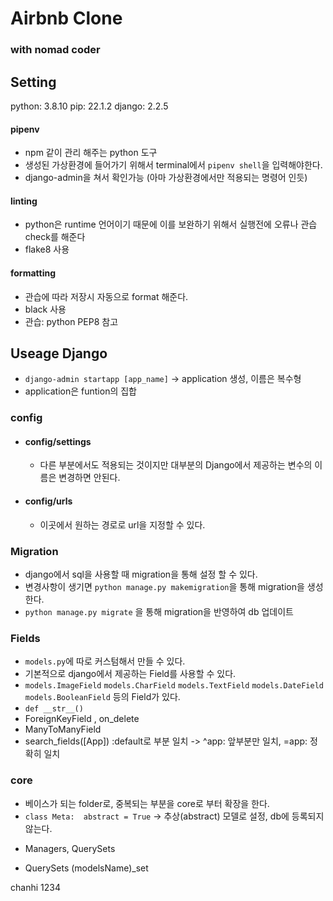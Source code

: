 # Airbnb Clone

### with nomad coder


## Setting
python: 3.8.10
pip: 22.1.2
django: 2.2.5

#### pipenv
- npm 같이 관리 해주는 python 도구
- 생성된 가상환경에 들어가기 위해서 terminal에서 `pipenv shell`을 입력해야한다.
- django-admin을 쳐서 확인가능 (아마 가상환경에서만 적용되는 명령어 인듯)

#### linting
- python은 runtime 언어이기 때문에 이를 보완하기 위해서 실행전에 오류나 관습 check를 해준다
- flake8 사용
#### formatting
- 관습에 따라 저장시 자동으로 format 해준다.
- black 사용
- 관습: python PEP8 참고

## Useage Django
- `django-admin startapp [app_name]` -> application 생성, 이름은 복수형
- application은 funtion의 집합

### config
- #### config/settings
    - 다른 부분에서도 적용되는 것이지만 대부분의 Django에서 제공하는 변수의 이름은 변경하면 안된다.
- #### config/urls
    - 이곳에서 원하는 경로로 url을 지정할 수 있다.

### Migration
- django에서 sql을 사용할 때 migration을 통해 설정 할 수 있다.
- 변경사항이 생기면 `python manage.py makemigration`을 통해 migration을 생성한다.
- `python manage.py migrate` 을 통해 migration을 반영하여 db 업데이트

### Fields
- `models.py`에 따로 커스텀해서 만들 수 있다.
- 기본적으로 django에서 제공하는 Field를 사용할 수 있다.
- `models.ImageField` `models.CharField` `models.TextField` `models.DateField` `models.BooleanField` 등의 Field가 있다.
- `def __str__()`
- ForeignKeyField , on_delete
- ManyToManyField
- search_fields([App]) :default로 부분 일치 -> ^app: 앞부분만 일치, =app: 정확히 일치

### core
- 베이스가 되는 folder로, 중복되는 부분을 core로 부터 확장을 한다.
- `class Meta:  abstract = True` -> 추상(abstract) 모델로 설정, db에 등록되지 않는다.

* Managers, QuerySets
- QuerySets (modelsName)_set

chanhi
1234